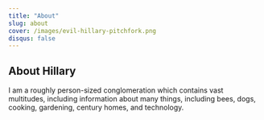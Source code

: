 ```yaml
---
title: "About"
slug: about
cover: /images/evil-hillary-pitchfork.png
disqus: false
---
```


## About Hillary ##

I am a roughly person-sized conglomeration which contains vast multitudes, including information about many things, including bees, dogs, cooking, gardening, century homes, and technology. 


